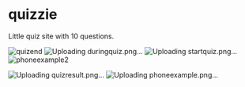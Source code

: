 # quizzie
Little quiz site with 10 questions.

![quizend](https://github.com/miysono/quizzie/assets/108880675/463d3c07-7573-4398-b1b3-fc0c30a1a451)
![Uploading duringquiz.png…]()
![Uploading startquiz.png…]()
![phoneexample2](https://github.com/miysono/quizzie/assets/108880675/4fc621a1-a18f-4b15-9fac-f71c42dc08f4)

![Uploading quizresult.png…]()
![Uploading phoneexample.png…]()
